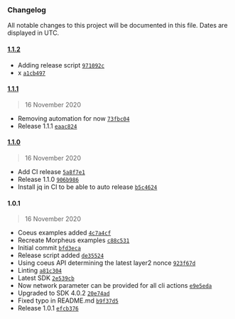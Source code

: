 ### Changelog

All notable changes to this project will be documented in this file. Dates are displayed in UTC.

#### [1.1.2](https://github.com/Internet-of-People/ts-examples/compare/1.1.1..1.1.2)

- Adding release script [`971092c`](https://github.com/Internet-of-People/ts-examples/commit/971092ccb7928824bc05a76ce22f6f9090f17d9b)
- x [`a1cb497`](https://github.com/Internet-of-People/ts-examples/commit/a1cb4977bc2536025d2e2ecd2a6b01fcfebd6692)

#### [1.1.1](https://github.com/Internet-of-People/ts-examples/compare/1.1.0..1.1.1)

> 16 November 2020

- Removing automation for now [`73fbc04`](https://github.com/Internet-of-People/ts-examples/commit/73fbc04e218bd3d53952c936d9af6f00ae528117)
- Release 1.1.1 [`eaac824`](https://github.com/Internet-of-People/ts-examples/commit/eaac824be61aa829a28773926ddf69cbd25c9e57)

#### [1.1.0](https://github.com/Internet-of-People/ts-examples/compare/1.0.1..1.1.0)

> 16 November 2020

- Add CI release [`5a8f7e1`](https://github.com/Internet-of-People/ts-examples/commit/5a8f7e1f0cf29b1218d675cec55530b45598347a)
- Release 1.1.0 [`906b986`](https://github.com/Internet-of-People/ts-examples/commit/906b9863c639ba2a93c1dd6b2ae61cafe5d921df)
- Install jq in CI to be able to auto release [`b5c4624`](https://github.com/Internet-of-People/ts-examples/commit/b5c462469427acd1b488ff3b17b5066255dfbfd1)

#### 1.0.1

> 16 November 2020

- Coeus examples added [`4c7a4cf`](https://github.com/Internet-of-People/ts-examples/commit/4c7a4cf607c2bf80827305237413e8107a314079)
- Recreate Morpheus examples [`c88c531`](https://github.com/Internet-of-People/ts-examples/commit/c88c531536de57ff68f4b04bc0f57cf12667befa)
- Initial commit [`bfd3eca`](https://github.com/Internet-of-People/ts-examples/commit/bfd3eca6a6cb7c9e3b9e336097fadfc6b5b7612d)
- Release script added [`de35524`](https://github.com/Internet-of-People/ts-examples/commit/de35524ee97b193ec84e1766e8f82d5f03da6c84)
- Using coeus API determining the latest layer2 nonce [`923f67d`](https://github.com/Internet-of-People/ts-examples/commit/923f67db06de72f1e5fb71ab381cbf74cc12604f)
- Linting [`a81c304`](https://github.com/Internet-of-People/ts-examples/commit/a81c304dd96f3f76405563b7e3c46915ad488b2f)
- Latest SDK [`2e539cb`](https://github.com/Internet-of-People/ts-examples/commit/2e539cb30e272961f6e491781cd2f996e6d57557)
- Now network parameter can be provided for all cli actions [`e9e5eda`](https://github.com/Internet-of-People/ts-examples/commit/e9e5edaac5f966c896cb7565f3f1366ee609b234)
- Upgraded to SDK 4.0.2 [`20e74ad`](https://github.com/Internet-of-People/ts-examples/commit/20e74adbc323dae716fcb598f57247950c3a91df)
- Fixed typo in README.md [`b9f37d5`](https://github.com/Internet-of-People/ts-examples/commit/b9f37d5ba88866c6ab59c546cac5a1dd87844a55)
- Release 1.0.1 [`efcb376`](https://github.com/Internet-of-People/ts-examples/commit/efcb376d4fa07ddfd5690831a1d5f80bdb6e48f7)

